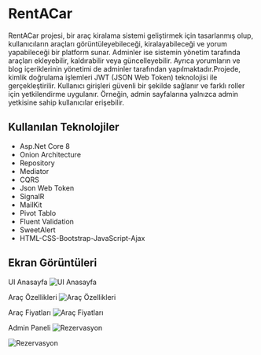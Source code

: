 
# RentACar

RentACar projesi, bir araç kiralama sistemi geliştirmek için tasarlanmış olup, kullanıcıların araçları görüntüleyebileceği, kiralayabileceği ve yorum yapabileceği bir platform sunar. Adminler ise sistemin yönetim tarafında araçları ekleyebilir, kaldırabilir veya güncelleyebilir. Ayrıca yorumların ve blog içeriklerinin yönetimi de adminler tarafından yapılmaktadır.Projede, kimlik doğrulama işlemleri JWT (JSON Web Token) teknolojisi ile gerçekleştirilir. Kullanıcı girişleri güvenli bir şekilde sağlanır ve farklı roller için yetkilendirme uygulanır. Örneğin, admin sayfalarına yalnızca admin yetkisine sahip kullanıcılar erişebilir.




## Kullanılan Teknolojiler

* Asp.Net Core 8
* Onion Architecture
* Repository
* Mediator
* CQRS
* Json Web Token
* SignalR 
* MailKit
* Pivot Tablo
* Fluent Validation
* SweetAlert
* HTML-CSS-Bootstrap-JavaScript-Ajax

  
## Ekran Görüntüleri

UI Anasayfa
![UI Anasayfa](https://r.resimlink.com/DGoZl.jpg)

Araç Özellikleri
![Araç Özellikleri](https://r.resimlink.com/fCgzxPduli_.jpg)

Araç Fiyatları 
![Araç Fiyatları ](https://r.resimlink.com/UYfC7Q.jpg)

Admin Paneli
![Rezervasyon](https://r.resimlink.com/NraqP.jpg)

![Rezervasyon](https://r.resimlink.com/C39H2cGndVej.jpg)
